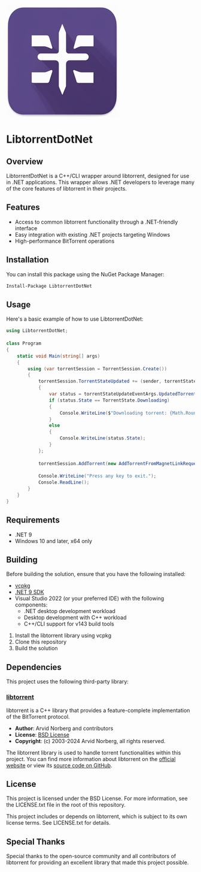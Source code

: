 ![localImage](./icon_small.png)

# LibtorrentDotNet

## Overview

LibtorrentDotNet is a C++/CLI wrapper around libtorrent, designed for use in .NET applications. This wrapper allows .NET developers to leverage many of the core features of libtorrent in their projects.

## Features

- Access to common libtorrent functionality through a .NET-friendly interface
- Easy integration with existing .NET projects targeting Windows
- High-performance BitTorrent operations

## Installation

You can install this package using the NuGet Package Manager:

```bash
Install-Package LibtorrentDotNet
```

## Usage

Here's a basic example of how to use LibtorrentDotNet:

```C#
using LibtorrentDotNet;

class Program
{
    static void Main(string[] args)
    {
        using (var torrentSession = TorrentSession.Create())
        {
            torrentSession.TorrentStateUpdated += (sender, torrentStateUpdateEventArgs) =>
            {
                var status = torrentStateUpdateEventArgs.UpdatedTorrents[0];
                if (status.State == TorrentState.Downloading)
                {
                    Console.WriteLine($"Downloading torrent: {Math.Round(status.Progress * 100, 2)}%");
                }
                else
                {
                    Console.WriteLine(status.State);
                }
            };

            torrentSession.AddTorrent(new AddTorrentFromMagnetLinkRequest("your magnet link goes here", "a save directory path goes here"));

            Console.WriteLine("Press any key to exit.");
            Console.ReadLine();
        }
    }
}
```

## Requirements

- .NET 9
- Windows 10 and later, x64 only

## Building

Before building the solution, ensure that you have the following installed:

- [vcpkg](https://vcpkg.io/en/)
- [.NET 9 SDK](https://dotnet.microsoft.com/download/dotnet/9.0)
- Visual Studio 2022 (or your preferred IDE) with the following components:
  - .NET desktop development workload
  - Desktop development with C++ workload
  - C++/CLI support for v143 build tools

1. Install the libtorrent library using vcpkg
2. Clone this repository
3. Build the solution

## Dependencies

This project uses the following third-party library:

### [libtorrent](https://libtorrent.org/)
libtorrent is a C++ library that provides a feature-complete implementation of the BitTorrent protocol.

- **Author**: Arvid Norberg and contributors
- **License**: [BSD License](https://opensource.org/licenses/BSD-3-Clause)
- **Copyright**: (c) 2003-2024 Arvid Norberg, all rights reserved.

The libtorrent library is used to handle torrent functionalities within this project. You can find more information about libtorrent on the [official website](https://libtorrent.org/) or view its [source code on GitHub](https://github.com/arvidn/libtorrent).

## License

This project is licensed under the BSD License. For more information, see the LICENSE.txt file in the root of this repository.

This project includes or depends on libtorrent, which is subject to its own license terms. See LICENSE.txt for details.

## Special Thanks

Special thanks to the open-source community and all contributors of libtorrent for providing an excellent library that made this project possible.
